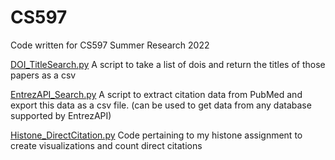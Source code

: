 # CS597
Code written for CS597 Summer Research 2022

[DOI_TitleSearch.py](DOI_TitleSearch.py) A script to take a list of dois and return the titles of those papers as a csv

[EntrezAPI_Search.py](EntrezAPI_Search.py) A script to extract citation data from PubMed and export this data as a csv file. (can be used to get data from any database supported by EntrezAPI)

[Histone_DirectCitation.py](Histone_DirectCitation.py) Code pertaining to my histone assignment to create visualizations and count direct citations
